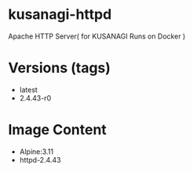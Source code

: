 # kusanagi-httpd

Apache HTTP Server( for KUSANAGI Runs on Docker )

# Versions (tags)

- latest
- 2.4.43-r0

# Image Content

- Alpine:3.11
- httpd-2.4.43


